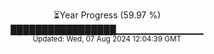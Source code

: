 <p align="center">
⏳Year Progress (59.97 %)<br>
█████████████████▁▁▁▁▁▁▁▁▁▁▁▁▁ <br>
<sub>Updated: Wed, 07 Aug 2024 12:04:39 GMT</sub>
</p>


